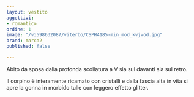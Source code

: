```yaml
---
layout: vestito
aggettivi:
- romantico
ordine: 1
image: "/v1598632087/viterbo/CSPH4185-min_mod_kvjvod.jpg"
brand: marca2
published: false

---
```

Abito da sposa dalla profonda scollatura a V sia sul davanti sia sul retro.

Il corpino è interamente ricamato con cristalli e dalla fascia alta in vita si apre la gonna in morbido tulle con leggero effetto glitter.